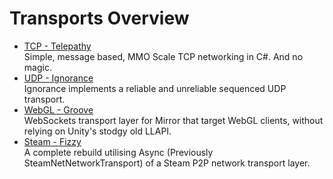 # Transports Overview

-   [TCP - Telepathy](Telepathy)  
    Simple, message based, MMO Scale TCP networking in C#. And no magic.
-   [UDP - Ignorance](Ignorance)  
    Ignorance implements a reliable and unreliable sequenced UDP transport.
-   [WebGL - Groove](Groove)  
    WebSockets transport layer for Mirror that target WebGL clients, without relying on Unity's stodgy old LLAPI.
-   [Steam - Fizzy](Fizzy)  
    A complete rebuild utilising Async (Previously SteamNetNetworkTransport) of a Steam P2P network transport layer.
